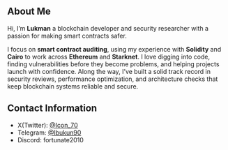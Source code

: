 ## About Me

Hi, I’m **Lukman** a blockchain developer and security researcher with a passion for making smart contracts safer.

I focus on **smart contract auditing**, using my experience with **Solidity** and **Cairo** to work across **Ethereum** and **Starknet**. I love digging into code, finding vulnerabilities before they become problems, and helping projects launch with confidence. Along the way, I’ve built a solid track record in security reviews, performance optimization, and architecture checks that keep blockchain systems reliable and secure.

## Contact Information
- X(Twitter): [@Icon_70](https://x.com/Icon_70)
- Telegram: [@Ibukun90](https://t.me/Ibukun90)
- Discord: fortunate2010
